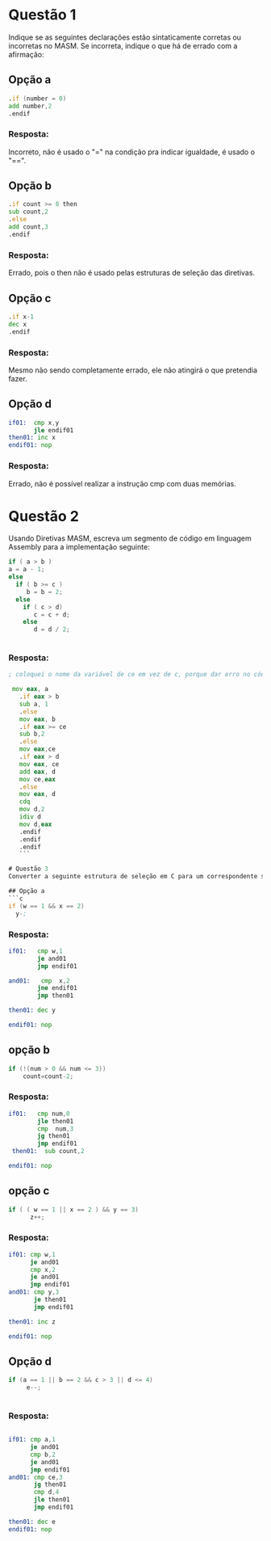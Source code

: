 # Questão 1
Indique se as seguintes declarações estão sintaticamente corretas ou incorretas no MASM. Se incorreta, indique o que há de errado com a afirmação:

## Opção a 
```asm
.if (number = 0)
add number,2 
.endif
```
### Resposta:
Incorreto, não é usado o "=" na condição pra indicar igualdade, é usado o "==".

## Opção b
```asm
.if count >= 0 then 
sub count,2 
.else 
add count,3 
.endif
```

### Resposta:
Errado, pois o then não é usado pelas estruturas de seleção das diretivas.

## Opção c
```asm
.if x-1 
dec x 
.endif 
```

### Resposta:
Mesmo não sendo completamente errado, ele não atingirá o que pretendia fazer.

## Opção d
```asm
if01:  cmp x,y 
       jle endif01
then01: inc x 
endif01: nop 
```
### Resposta:
Errado, não é possível realizar a instrução cmp com duas memórias.

# Questão 2
Usando Diretivas MASM, escreva um segmento de código em linguagem Assembly para a implementação seguinte:
```c
if ( a > b )
a = a - 1; 
else 
  if ( b >= c ) 
     b = b − 2; 
  else
    if ( c > d) 
       c = c + d; 
    else
       d = d / 2;
       
  ```
  
  ### Resposta:
  ```asm
  ; coloquei o nome da variável de ce em vez de c, porque dar erro no código.
  
   mov eax, a
     .if eax > b
     sub a, 1
     .else
     mov eax, b
     .if eax >= ce
     sub b,2
     .else
     mov eax,ce
     .if eax > d
     mov eax, ce
     add eax, d
     mov ce,eax
     .else
     mov eax, d
     cdq
     mov d,2
     idiv d
     mov d,eax
     .endif
     .endif
     .endif
     ```

# Questão 3
Converter a seguinte estrutura de seleção em C para um correspondente segmento de código de linguagem Assembly. Não use as diretivas MASM, mas em vez disso use apenas comparadores , jumps e os apropriados rótulos (dica: no problema B, use as regras de De Morgan):

## Opção a
```c
if (w == 1 && x == 2)
    y-;
```
### Resposta:

```asm
if01:   cmp w,1
        je and01
        jmp endif01

and01:   cmp  x,2
        jne endif01
        jmp then01

then01: dec y

endif01: nop

```

## opção b
```c
if (!(num > 0 && num <= 3)) 
    count=count-2; 
```
### Resposta:

```asm
if01:   cmp num,0
        jle then01
        cmp  num,3
        jg then01
        jmp endif01
 then01:  sub count,2

endif01: nop

```
## opção c
```c
if ( ( w == 1 || x == 2 ) && y == 3) 
      z++;
```
### Resposta:
```asm
if01: cmp w,1
      je and01
      cmp x,2
      je and01
      jmp endif01
and01: cmp y,3
       je then01
       jmp endif01

then01: inc z

endif01: nop
```
## Opção d
```c
if (a == 1 || b == 2 && c > 3 || d <= 4) 
     e--;
     
```
### Resposta:

```asm

if01: cmp a,1
      je and01
      cmp b,2
      je and01
      jmp endif01
and01: cmp ce,3
       jg then01
       cmp d,4
       jle then01
       jmp endif01

then01: dec e
endif01: nop

```



